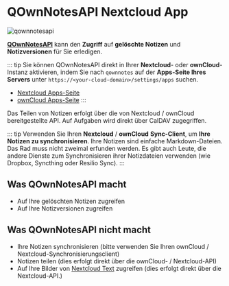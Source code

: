 # QOwnNotesAPI Nextcloud App

![qownnotesapi](/img/qownnotesapi.png)

[**QOwnNotesAPI**](https://github.com/pbek/qownnotesapi) kann den **Zugriff** auf **gelöschte Notizen** und **Notizversionen** für Sie erledigen.

::: tip
Sie können QOwnNotesAPI direkt in Ihrer **Nextcloud**- oder **ownCloud**-Instanz aktivieren, indem Sie nach `qownnotes` auf der **Apps-Seite Ihres Servers** unter `https://<your-cloud-domain>/settings/apps` suchen.

- [Nextcloud Apps-Seite](https://apps.nextcloud.com/apps/qownnotesapi)
- [ownCloud Apps-Seite](https://marketplace.owncloud.com/apps/qownnotesapi)
  :::

Das Teilen von Notizen erfolgt über die von Nextcloud / ownCloud bereitgestellte API. Auf Aufgaben wird direkt über CalDAV zugegriffen.

::: tip
Verwenden Sie Ihren **Nextcloud** / **ownCloud** **Sync-Client**, um **Ihre Notizen zu synchronisieren**. Ihre Notizen sind einfache Markdown-Dateien. Das Rad muss nicht zweimal erfunden werden. Es gibt auch Leute, die andere Dienste zum Synchronisieren ihrer Notizdateien verwenden (wie Dropbox, Syncthing oder Resilio Sync).
:::

## Was QOwnNotesAPI macht

- Auf Ihre gelöschten Notizen zugreifen
- Auf Ihre Notizversionen zugreifen

## Was QOwnNotesAPI nicht macht

- Ihre Notizen synchronisieren (bitte verwenden Sie Ihren ownCloud / Nextcloud-Synchronisierungsclient)
- Notizen teilen (dies erfolgt direkt über die ownCloud- / Nextcloud-API)
- Auf Ihre Bilder von [Nextcloud Text](https://github.com/nextcloud/text) zugreifen (dies erfolgt direkt über die Nextcloud-API.)
